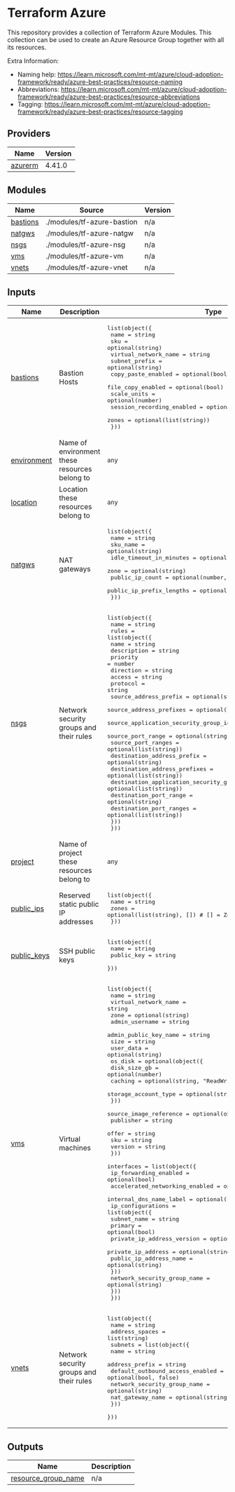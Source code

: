 <!-- BEGIN_TF_DOCS -->
# Terraform Azure

This repository provides a collection of Terraform Azure Modules.
This collection can be used to create an Azure Resource Group together with all its resources.

Extra Information:
  - Naming help: https://learn.microsoft.com/mt-mt/azure/cloud-adoption-framework/ready/azure-best-practices/resource-naming
  - Abbreviations: https://learn.microsoft.com/mt-mt/azure/cloud-adoption-framework/ready/azure-best-practices/resource-abbreviations
  - Tagging: https://learn.microsoft.com/mt-mt/azure/cloud-adoption-framework/ready/azure-best-practices/resource-tagging

## Providers

| Name | Version |
|------|---------|
| <a name="provider_azurerm"></a> [azurerm](#provider\_azurerm) | 4.41.0 |

## Modules

| Name | Source | Version |
|------|--------|---------|
| <a name="module_bastions"></a> [bastions](#module\_bastions) | ./modules/tf-azure-bastion | n/a |
| <a name="module_natgws"></a> [natgws](#module\_natgws) | ./modules/tf-azure-natgw | n/a |
| <a name="module_nsgs"></a> [nsgs](#module\_nsgs) | ./modules/tf-azure-nsg | n/a |
| <a name="module_vms"></a> [vms](#module\_vms) | ./modules/tf-azure-vm | n/a |
| <a name="module_vnets"></a> [vnets](#module\_vnets) | ./modules/tf-azure-vnet | n/a |

## Inputs

| Name | Description | Type | Default | Required |
|------|-------------|------|---------|:--------:|
| <a name="input_bastions"></a> [bastions](#input\_bastions) | Bastion Hosts | <pre>list(object({<br/>    name                      = string<br/>    sku                       = optional(string)<br/>    virtual_network_name      = string<br/>    subnet_prefix             = optional(string)<br/>    copy_paste_enabled        = optional(bool)<br/>    file_copy_enabled         = optional(bool)<br/>    scale_units               = optional(number)<br/>    session_recording_enabled = optional(bool)<br/>    zones                     = optional(list(string))<br/>  }))</pre> | `[]` | no |
| <a name="input_environment"></a> [environment](#input\_environment) | Name of environment these resources belong to | `any` | n/a | yes |
| <a name="input_location"></a> [location](#input\_location) | Location these resources belong to | `any` | n/a | yes |
| <a name="input_natgws"></a> [natgws](#input\_natgws) | NAT gateways | <pre>list(object({<br/>    name                     = string<br/>    sku_name                 = optional(string)<br/>    idle_timeout_in_minutes  = optional(number)<br/>    zone                     = optional(string)<br/>    public_ip_count          = optional(number, 1)<br/>    public_ip_prefix_lengths = optional(list(number))<br/>  }))</pre> | `[]` | no |
| <a name="input_nsgs"></a> [nsgs](#input\_nsgs) | Network security groups and their rules | <pre>list(object({<br/>    name = string<br/>    rules = list(object({<br/>      name                                       = string<br/>      description                                = string<br/>      priority                                   = number<br/>      direction                                  = string<br/>      access                                     = string<br/>      protocol                                   = string<br/>      source_address_prefix                      = optional(string)<br/>      source_address_prefixes                    = optional(list(string))<br/>      source_application_security_group_ids      = optional(list(string))<br/>      source_port_range                          = optional(string)<br/>      source_port_ranges                         = optional(list(string))<br/>      destination_address_prefix                 = optional(string)<br/>      destination_address_prefixes               = optional(list(string))<br/>      destination_application_security_group_ids = optional(list(string))<br/>      destination_port_range                     = optional(string)<br/>      destination_port_ranges                    = optional(list(string))<br/>    }))<br/>  }))</pre> | `[]` | no |
| <a name="input_project"></a> [project](#input\_project) | Name of project these resources belong to | `any` | n/a | yes |
| <a name="input_public_ips"></a> [public\_ips](#input\_public\_ips) | Reserved static public IP addresses | <pre>list(object({<br/>    name  = string<br/>    zones = optional(list(string), []) # [] = Zone-redundant<br/>  }))</pre> | `[]` | no |
| <a name="input_public_keys"></a> [public\_keys](#input\_public\_keys) | SSH public keys | <pre>list(object({<br/>    name       = string<br/>    public_key = string<br/>  }))</pre> | n/a | yes |
| <a name="input_vms"></a> [vms](#input\_vms) | Virtual machines | <pre>list(object({<br/>    name                  = string<br/>    virtual_network_name  = string<br/>    zone                  = optional(string)<br/>    admin_username        = string<br/>    admin_public_key_name = string<br/>    size                  = string<br/>    user_data             = optional(string)<br/>    os_disk = optional(object({<br/>      disk_size_gb         = optional(number)<br/>      caching              = optional(string, "ReadWrite")<br/>      storage_account_type = optional(string, "Standard_LRS")<br/>    }))<br/>    source_image_reference = optional(object({<br/>      publisher = string<br/>      offer     = string<br/>      sku       = string<br/>      version   = string<br/>    }))<br/>    interfaces = list(object({<br/>      ip_forwarding_enabled          = optional(bool)<br/>      accelerated_networking_enabled = optional(bool)<br/>      internal_dns_name_label        = optional(string)<br/>      ip_configurations = list(object({<br/>        subnet_name                = string<br/>        primary                    = optional(bool)<br/>        private_ip_address_version = optional(string)<br/>        private_ip_address         = optional(string)<br/>        public_ip_address_name     = optional(string)<br/>      }))<br/>      network_security_group_name = optional(string)<br/>    }))<br/>  }))</pre> | `[]` | no |
| <a name="input_vnets"></a> [vnets](#input\_vnets) | Network security groups and their rules | <pre>list(object({<br/>    name           = string<br/>    address_spaces = list(string)<br/>    subnets = list(object({<br/>      name                            = string<br/>      address_prefix                  = string<br/>      default_outbound_access_enabled = optional(bool, false)<br/>      network_security_group_name     = optional(string)<br/>      nat_gateway_name                = optional(string)<br/>    }))<br/>  }))</pre> | `[]` | no |

## Outputs

| Name | Description |
|------|-------------|
| <a name="output_resource_group_name"></a> [resource\_group\_name](#output\_resource\_group\_name) | n/a |
<!-- END_TF_DOCS -->